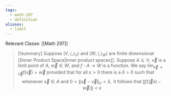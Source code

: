 ```yaml
---
tags:
  - math-297
  - definition
aliases:
  - limit
---
```

Relevant Classe: [[Math 297]]

> [!summary] 
> Suppose $(V, \langle , \rangle_V)$ and $(W, \langle , \rangle_W)$ are finite dimensional [[Inner Product Space|inner product spaces]]. Suppose $A \subseteq V$, $\vec v$ is a limit point of $A$, $\vec w \in W$, and $f: A \to W$ is a function. We say $\lim_{\vec x \to \vec v}f(\vec x) = \vec w$ provided that for all $\varepsilon > 0$ there is a $\delta > 0$ such that 
$$\text{whenever } \vec x \in A \text{ and } 0 < \lVert \vec x - \vec v \rVert_V < \delta, \text{ it follows that } \lVert f(\vec(x) - \vec w) \rVert < \varepsilon$$